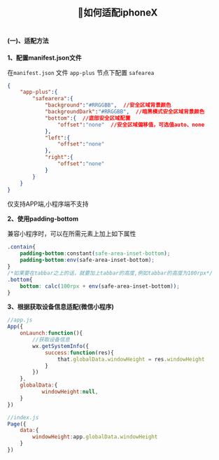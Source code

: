 <h2 align="center" style='padding:10px 0 20px 0;'>🚀如何适配iphoneX</h2>

#### (一)、适配方法

**1、配置manifest.json文件**

在`manifest.json` 文件 `app-plus` 节点下配置 `safearea`

```json
{
    "app-plus":{
        "safearera":{
            "background":"#RRGGBB",  //安全区域背景颜色
            "backgroundDark":"#RRGGBB",  //暗黑模式安全区域背景颜色
            "bottom":{  //底部安全区域配置
                "offset":"none"  //安全区域偏移值，可选值auto、none
            },
            "left":{
                "offset":"none"
            },
            "right":{
                "offset":"none"
            }
        }
    }
}
```

仅支持APP端,小程序端不支持

**2、使用padding-bottom**

兼容小程序时，可以在所需元素上加上如下属性

```css
.contain{
    padding-bottom:constant(safe-area-inset-bottom);  
    padding-bottom:env(safe-area-inset-bottom);
}
/*如果要在tabbar之上的话，就要加上tabbar的高度,例如tabbar的高度为100rpx*/
.bottom{
	bottom: calc(100rpx + env(safe-area-inset-bottom));
}
```

**3、根据获取设备信息适配(微信小程序)**

```js
//app.js
App({
    onLaunch:function(){
        //获取设备信息
        wx.getSystemInfo({
            success:function(res){
                that.globalData.windowHeight = res.windowHeight
            }
        })
    },
    globalData:{
           windowHeight:null,
    }
})

```

```js
//index.js
Page({
    data:{
        windowHeight:app.globalData.windowHeight
    }
})
```

